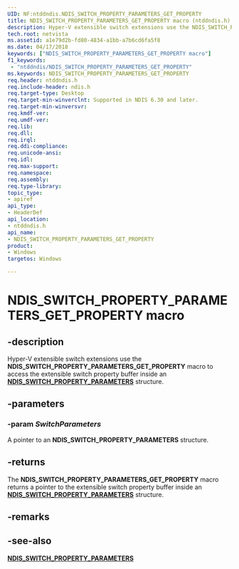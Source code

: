 ```yaml
---
UID: NF:ntddndis.NDIS_SWITCH_PROPERTY_PARAMETERS_GET_PROPERTY
title: NDIS_SWITCH_PROPERTY_PARAMETERS_GET_PROPERTY macro (ntddndis.h)
description: Hyper-V extensible switch extensions use the NDIS_SWITCH_PROPERTY_PARAMETERS_GET_PROPERTY macro to access the extensible switch property buffer inside an NDIS_SWITCH_PROPERTY_PARAMETERS structure.
tech.root: netvista
ms.assetid: a1e79d2b-fd80-4834-a1bb-a7b6cd6fa5f8
ms.date: 04/17/2018
keywords: ["NDIS_SWITCH_PROPERTY_PARAMETERS_GET_PROPERTY macro"]
f1_keywords:
 - "ntddndis/NDIS_SWITCH_PROPERTY_PARAMETERS_GET_PROPERTY"
ms.keywords: NDIS_SWITCH_PROPERTY_PARAMETERS_GET_PROPERTY
req.header: ntddndis.h
req.include-header: ndis.h
req.target-type: Desktop
req.target-min-winverclnt: Supported in NDIS 6.30 and later.
req.target-min-winversvr:
req.kmdf-ver:
req.umdf-ver:
req.lib:
req.dll:
req.irql: 
req.ddi-compliance:
req.unicode-ansi:
req.idl:
req.max-support:
req.namespace:
req.assembly:
req.type-library: 
topic_type: 
- apiref
api_type: 
- HeaderDef
api_location: 
- ntddndis.h
api_name: 
- NDIS_SWITCH_PROPERTY_PARAMETERS_GET_PROPERTY
product:
- Windows
targetos: Windows

---
```


# NDIS_SWITCH_PROPERTY_PARAMETERS_GET_PROPERTY macro


## -description

Hyper-V extensible switch extensions use the **NDIS_SWITCH_PROPERTY_PARAMETERS_GET_PROPERTY** macro to access the extensible switch property buffer inside an [**NDIS_SWITCH_PROPERTY_PARAMETERS**](ns-ntddndis-_ndis_switch_property_parameters.md) structure.

## -parameters

### -param _SwitchParameters_

A pointer to an **NDIS_SWITCH_PROPERTY_PARAMETERS** structure.

## -returns

The **NDIS_SWITCH_PROPERTY_PARAMETERS_GET_PROPERTY** macro returns a pointer to the extensible switch property buffer inside an [**NDIS_SWITCH_PROPERTY_PARAMETERS**](ns-ntddndis-_ndis_switch_property_parameters.md) structure.

## -remarks

## -see-also

[**NDIS_SWITCH_PROPERTY_PARAMETERS**](ns-ntddndis-_ndis_switch_property_parameters.md)
